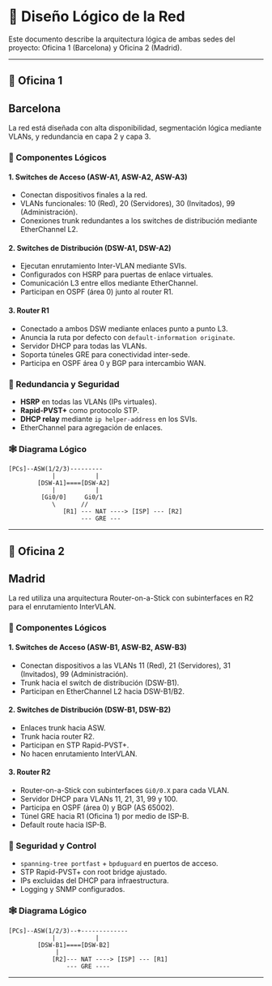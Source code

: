 # 🧭 Diseño Lógico de la Red

Este documento describe la arquitectura lógica de ambas sedes del proyecto: Oficina 1 (Barcelona) y Oficina 2 (Madrid).

---

## 🏢 Oficina 1 
## Barcelona

La red está diseñada con alta disponibilidad, segmentación lógica mediante VLANs, y redundancia en capa 2 y capa 3.

### 📐 Componentes Lógicos

#### 1. **Switches de Acceso (ASW-A1, ASW-A2, ASW-A3)**
- Conectan dispositivos finales a la red.
- VLANs funcionales: 10 (Red), 20 (Servidores), 30 (Invitados), 99 (Administración).
- Conexiones trunk redundantes a los switches de distribución mediante EtherChannel L2.

#### 2. **Switches de Distribución (DSW-A1, DSW-A2)**
- Ejecutan enrutamiento Inter-VLAN mediante SVIs.
- Configurados con HSRP para puertas de enlace virtuales.
- Comunicación L3 entre ellos mediante EtherChannel.
- Participan en OSPF (área 0) junto al router R1.

#### 3. **Router R1**
- Conectado a ambos DSW mediante enlaces punto a punto L3.
- Anuncia la ruta por defecto con `default-information originate`.
- Servidor DHCP para todas las VLANs.
- Soporta túneles GRE para conectividad inter-sede.
- Participa en OSPF área 0 y BGP para intercambio WAN.

### 🔁 Redundancia y Seguridad

- **HSRP** en todas las VLANs (IPs virtuales).
- **Rapid-PVST+** como protocolo STP.
- **DHCP relay** mediante `ip helper-address` en los SVIs.
- EtherChannel para agregación de enlaces.

### 🕸️ Diagrama Lógico

```
[PCs]--ASW(1/2/3)---------
            |           |
        [DSW-A1]====[DSW-A2]
            |           |
         [Gi0/0]     Gi0/1
            \       //
               [R1] --- NAT ----> [ISP] --- [R2]
                    --- GRE ---
```

---

## 🏢 Oficina 2 
## Madrid

La red utiliza una arquitectura Router-on-a-Stick con subinterfaces en R2 para el enrutamiento InterVLAN.

### 📐 Componentes Lógicos

#### 1. **Switches de Acceso (ASW-B1, ASW-B2, ASW-B3)**
- Conectan dispositivos a las VLANs 11 (Red), 21 (Servidores), 31 (Invitados), 99 (Administración).
- Trunk hacia el switch de distribución (DSW-B1).
- Participan en EtherChannel L2 hacia DSW-B1/B2.

#### 2. **Switches de Distribución (DSW-B1, DSW-B2)**
- Enlaces trunk hacia ASW.
- Trunk hacia router R2.
- Participan en STP Rapid-PVST+.
- No hacen enrutamiento InterVLAN.

#### 3. **Router R2**
- Router-on-a-Stick con subinterfaces `Gi0/0.X` para cada VLAN.
- Servidor DHCP para VLANs 11, 21, 31, 99 y 100.
- Participa en OSPF (área 0) y BGP (AS 65002).
- Túnel GRE hacia R1 (Oficina 1) por medio de ISP-B.
- Default route hacia ISP-B.

### 🔁 Seguridad y Control

- `spanning-tree portfast` + `bpduguard` en puertos de acceso.
- STP Rapid-PVST+ con root bridge ajustado.
- IPs excluidas del DHCP para infraestructura.
- Logging y SNMP configurados.

### 🕸️ Diagrama Lógico

```
[PCs]--ASW(1/2/3)--+-------------
            |           |
        [DSW-B1]====[DSW-B2]
             |
            [R2]--- NAT ----> [ISP] --- [R1]
                --- GRE ----
```
---
